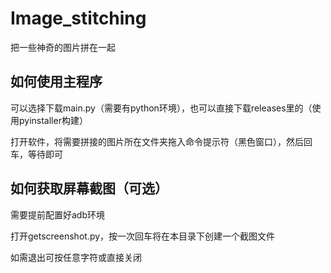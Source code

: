# Image_stitching
把一些神奇的图片拼在一起

## 如何使用主程序
可以选择下载main.py（需要有python环境），也可以直接下载releases里的（使用pyinstaller构建）

打开软件，将需要拼接的图片所在文件夹拖入命令提示符（黑色窗口），然后回车，等待即可

## 如何获取屏幕截图（可选）
需要提前配置好adb环境

打开getscreenshot.py，按一次回车将在本目录下创建一个截图文件

如需退出可按任意字符或直接关闭
